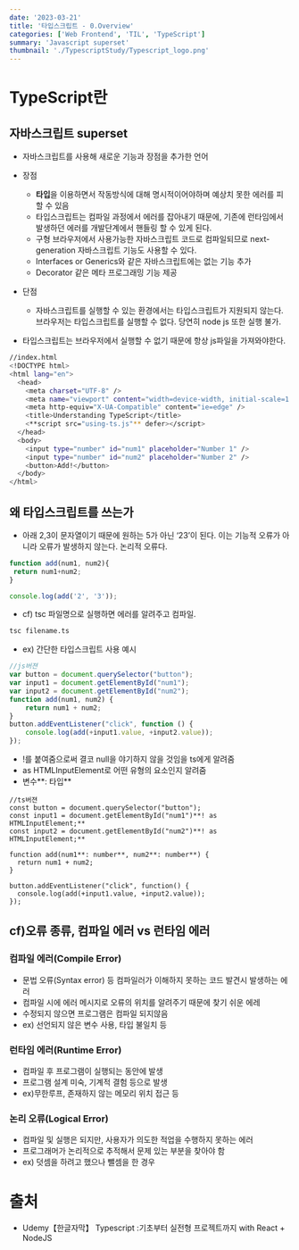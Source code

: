 ```yaml
---
date: '2023-03-21'
title: '타입스크립트 - 0.Overview'
categories: ['Web Frontend', 'TIL', 'TypeScript']
summary: 'Javascript superset'
thumbnail: './TypescriptStudy/Typescript_logo.png'
---
```


# TypeScript란

## 자바스크립트 superset

- 자바스크립트를 사용해 새로운 기능과 장점을 추가한 언어
- 장점
  - **타입**을 이용하면서 작동방식에 대해 명시적이어야하며 예상치 못한 에러를 피할 수 있음
  - 타입스크립트는 컴파일 과정에서 에러를 잡아내기 때문에, 기존에 런타임에서 발생하던 에러를 개발단계에서 핸들링 할 수 있게 된다.
  - 구형 브라우저에서 사용가능한 자바스크립트 코드로 컴파일되므로 next-generation 자바스크립트 기능도 사용할 수 있다.
  - Interfaces or Generics와 같은 자바스크립트에는 없는 기능 추가
  - Decorator 같은 메타 프로그래밍 기능 제공
- 단점
  - 자바스크립트를 실행할 수 있는 환경에서는 타입스크립트가 지원되지 않는다. 브라우저는 타입스크립트를 실행할 수 없다. 당연히 node js 또한 실행 불가.

- 타입스크립트는 브라우저에서 실행할 수 없기 때문에 항상 js파일을 가져와야한다.

```bash
//index.html
<!DOCTYPE html>
<html lang="en">
  <head>
    <meta charset="UTF-8" />
    <meta name="viewport" content="width=device-width, initial-scale=1.0" />
    <meta http-equiv="X-UA-Compatible" content="ie=edge" />
    <title>Understanding TypeScript</title>
    <**script src="using-ts.js"** defer></script>
  </head>
  <body>
    <input type="number" id="num1" placeholder="Number 1" />
    <input type="number" id="num2" placeholder="Number 2" />
    <button>Add!</button>
  </body>
</html>
```

## 왜 타입스크립트를 쓰는가

- 아래 2,3이 문자열이기 때문에 원하는 5가 아닌 ‘23’이 된다. 이는 기능적 오류가 아니라 오류가 발생하지 않는다. 논리적 오류다.

```jsx
function add(num1, num2){
 return num1+num2;
}

console.log(add('2', '3'));
```

- cf) tsc 파일명으로 실행하면 에러를 알려주고 컴파일.

```bash
tsc filename.ts
```

- ex) 간단한 타입스크립트 사용 예시

```jsx
//js버젼
var button = document.querySelector("button");
var input1 = document.getElementById("num1");
var input2 = document.getElementById("num2");
function add(num1, num2) {
    return num1 + num2;
}
button.addEventListener("click", function () {
    console.log(add(+input1.value, +input2.value));
});
```

- !를 붙여줌으로써 결코 null을 야기하지 않을 것임을 ts에게 알려줌
- as HTMLInputElement로  어떤 유형의 요소인지 알려줌
- 변수**: 타입**

```tsx
//ts버젼
const button = document.querySelector("button");
const input1 = document.getElementById("num1")**! as HTMLInputElement;**
const input2 = document.getElementById("num2")**! as HTMLInputElement;**

function add(num1**: number**, num2**: number**) {
  return num1 + num2;
}

button.addEventListener("click", function() {
  console.log(add(+input1.value, +input2.value));
});
```

## cf)오류 종류, 컴파일 에러 vs 런타임 에러

### 컴파일 에러(Compile Error)

- 문법 오류(Syntax error) 등 컴파일러가 이해하지 못하는 코드 발견시 발생하는 에러
- 컴파일 시에 에러 메시지로 오류의 위치를 알려주기 때문에 찾기 쉬운 에레
- 수정되지 않으면 프로그램은 컴파일 되지않음
- ex) 선언되지 않은 변수 사용, 타입 불일치 등

### 런타임 에러(Runtime Error)

- 컴파일 후 프로그램이 실행되는 동안에 발생
- 프로그램 설계 미숙, 기계적 결험 등으로 발생
- ex)무한루프,  존재하지 않는 메모리 위치 접근 등

### 논리 오류(Logical Error)

- 컴파일 및 실행은 되지만, 사용자가 의도한 적업을 수행하지 못하는 에러
- 프로그래머가 논리적으로 추적해서 문제 있는 부분을 찾아야 함
- ex) 덧셈을 하려고 했으나 뺄셈을 한 경우

# **출처**

- Udemy【한글자막】 Typescript :기초부터 실전형 프로젝트까지 with React + NodeJS
